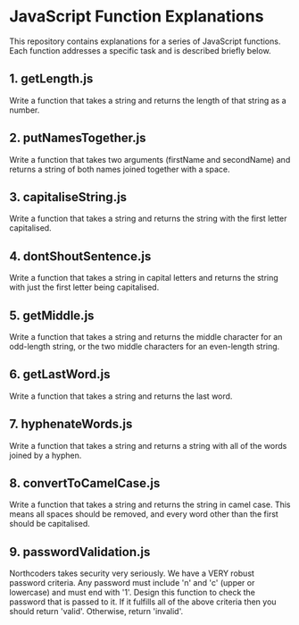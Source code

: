 # JavaScript Function Explanations
This repository contains explanations for a series of JavaScript functions. Each function addresses a specific task and is described briefly below.

## 1. getLength.js
Write a function that takes a string and returns the length of that string as a number.

## 2. putNamesTogether.js
Write a function that takes two arguments (firstName and secondName) and returns a string of both names joined together with a space.

## 3. capitaliseString.js
Write a function that takes a string and returns the string with the first letter capitalised.

## 4. dontShoutSentence.js
Write a function that takes a string in capital letters and returns the string with just the first letter being capitalised.

## 5. getMiddle.js
Write a function that takes a string and returns the middle character for an odd-length string, or the two middle characters for an even-length string.

## 6. getLastWord.js
Write a function that takes a string and returns the last word.

## 7. hyphenateWords.js
Write a function that takes a string and returns a string with all of the words joined by a hyphen.

## 8. convertToCamelCase.js
Write a function that takes a string and returns the string in camel case. This means all spaces should be removed, and every word other than the first should be capitalised.

## 9. passwordValidation.js
Northcoders takes security very seriously. We have a VERY robust password criteria.
Any password must include 'n' and 'c' (upper or lowercase) and must end with '1'.
Design this function to check the password that is passed to it. If it fulfills all of the above criteria then you should return 'valid'. Otherwise, return 'invalid'.